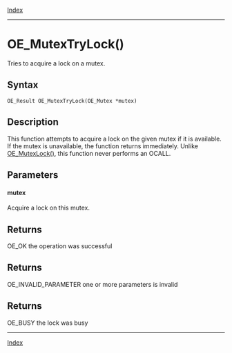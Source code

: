 [Index](index.md)

---
# OE_MutexTryLock()

Tries to acquire a lock on a mutex.

## Syntax

    OE_Result OE_MutexTryLock(OE_Mutex *mutex)
## Description 

This function attempts to acquire a lock on the given mutex if it is available. If the mutex is unavailable, the function returns immediately. Unlike [OE_MutexLock()](thread_8h_a07d567be587f3c096e270a44cb4c95de_1a07d567be587f3c096e270a44cb4c95de.md), this function never performs an OCALL.



## Parameters

#### mutex

Acquire a lock on this mutex.

## Returns

OE_OK the operation was successful

## Returns

OE_INVALID_PARAMETER one or more parameters is invalid

## Returns

OE_BUSY the lock was busy

---
[Index](index.md)

